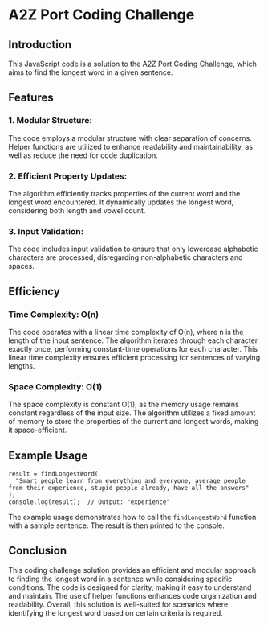 # A2Z Port Coding Challenge

## Introduction
This JavaScript code is a solution to the A2Z Port Coding Challenge, which aims to find the longest word in a given sentence.

## Features
### 1. Modular Structure:
The code employs a modular structure with clear separation of concerns. Helper functions are utilized to enhance readability and maintainability, as well as reduce the need for code duplication.

### 2. Efficient Property Updates:
The algorithm efficiently tracks properties of the current word and the longest word encountered. It dynamically updates the longest word, considering both length and vowel count.

### 3. Input Validation:
The code includes input validation to ensure that only lowercase alphabetic characters are processed, disregarding non-alphabetic characters and spaces.

## Efficiency
### Time Complexity: O(n)
The code operates with a linear time complexity of O(n), where n is the length of the input sentence. The algorithm iterates through each character exactly once, performing constant-time operations for each character. This linear time complexity ensures efficient processing for sentences of varying lengths.

### Space Complexity: O(1)
The space complexity is constant O(1), as the memory usage remains constant regardless of the input size. The algorithm utilizes a fixed amount of memory to store the properties of the current and longest words, making it space-efficient.

## Example Usage

```
result = findLongestWord(
  "Smart people learn from everything and everyone, average people from their experience, stupid people already, have all the answers"
);
console.log(result);  // Output: "experience"
```
The example usage demonstrates how to call the `findLongestWord` function with a sample sentence. The result is then printed to the console.

## Conclusion
This coding challenge solution provides an efficient and modular approach to finding the longest word in a sentence while considering specific conditions. The code is designed for clarity, making it easy to understand and maintain. The use of helper functions enhances code organization and readability. Overall, this solution is well-suited for scenarios where identifying the longest word based on certain criteria is required.